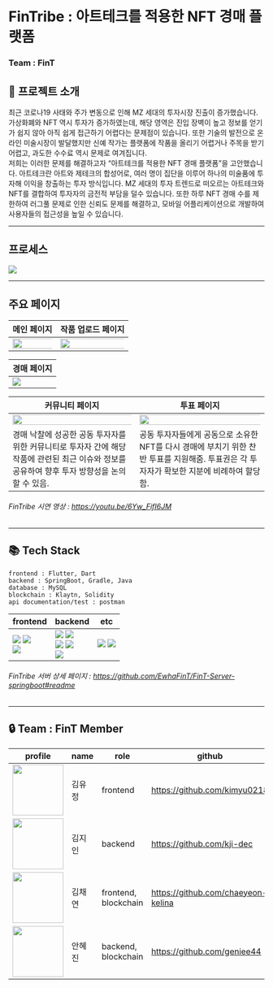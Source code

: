 
# **FinTribe** : 아트테크를 적용한 NFT 경매 플랫폼
### Team : FinT <br/>

## **📝 프로젝트 소개**
최근 코로나19 사태와 주가 변동으로 인해 MZ 세대의 투자시장 진출이 증가했습니다. 가상화폐와 NFT 역시 투자가 증가하였는데, 해당 영역은 진입 장벽이 높고 정보를 얻기가 쉽지 않아 아직 쉽게 접근하기 어렵다는 문제점이 있습니다. 또한 기술의 발전으로 온라인 미술시장이 발달했지만 신예 작가는 플랫폼에 작품을 올리기 어렵거나 주목을 받기 어렵고, 과도한 수수료 역시 문제로 여겨집니다. <br /> 저희는 이러한 문제를 해결하고자 “아트테크를 적용한 NFT 경매 플랫폼”을 고안했습니다. 아트테크란 아트와 제테크의 합성어로, 여러 명이 집단을 이루어 하나의 미술품에 투자해 이익을 창출하는 투자 방식입니다. MZ 세대의 투자 트렌드로 떠오르는 아트테크와 NFT를 결합하여 투자자의 금전적 부담을 덜수 있습니다. 또한 하루 NFT 경매 수를 제한하여 러그풀 문제로 인한 신뢰도 문제를 해결하고, 모바일 어플리케이션으로 개발하여 사용자들의 접근성을 높일 수 있습니다. <br />

------------------

## **프로세스**
<img src ="https://user-images.githubusercontent.com/70785620/148647193-ddf1f272-51f3-4e9b-99f4-8f9567481fa2.jpg">

------------------

## **주요 페이지**

| 메인 페이지 | 작품 업로드 페이지 |
|----|----|
| <img src="https://user-images.githubusercontent.com/70785620/148645821-f1711c68-5b98-4752-854e-ec67453f1dba.png" width="120%"> | <img src ="https://user-images.githubusercontent.com/70785620/148645828-957f41c8-fea3-4f86-878f-28fdbaf0cf6c.png" width="120%"> |

| 경매 페이지 |
|----|
| <img src="https://user-images.githubusercontent.com/70785620/148647196-6c29d4d2-a472-438c-8971-c12ecbccaec4.jpg"> |

| 커뮤니티 페이지 | 투표 페이지 |
|----|----|
|<img src="https://user-images.githubusercontent.com/70785620/148645826-cc35ee82-0907-4f01-a5cb-9ff8b1143d73.png" width="120%"> | <img src="https://user-images.githubusercontent.com/70785620/148645831-24c256a5-a2a0-4bcc-b2d3-73173eb4ec3a.png" width="120%"> |
| 경매 낙찰에 성공한 공동 투자자를 위한 커뮤니티로 투자자 간에 해당 작품에 관련된 최근 이슈와 정보를 공유하여 향후 투자 방향성을 논의할 수 있음. | 공동 투자자들에게 공동으로 소유한 NFT를 다시 경매에 부치기 위한 찬반 투표를 지원해줌. 투표권은 각 투자자가 확보한 지분에 비례하여 할당함. |

###### FinTribe 시연 영상 : https://youtu.be/6Yw_FifI6JM <br />
------------------

## **📚 Tech Stack**
```
frontend : Flutter, Dart
backend : SpringBoot, Gradle, Java
database : MySQL
blockchain : Klaytn, Solidity
api documentation/test : postman
```
| frontend | backend | etc |                                                                                                                                                   
|------|------|------|
| <img src="https://img.shields.io/badge/Flutter-02569B?style=for-the-badge&logo=flutter&logoColor=white"> <img src="https://img.shields.io/badge/Dart-0175C2?style=for-the-badge&logo=dart&logoColor=white"> <br /> <img src="https://img.shields.io/badge/Android_Studio-3DDC84?style=for-the-badge&logo=android-studio&logoColor=white"> | <img src="https://img.shields.io/badge/Spring_Boot-F2F4F9?style=for-the-badge&logo=spring-boot"> <img src ="https://img.shields.io/badge/gradle-02303A?style=for-the-badge&logo=gradle&logoColor=white"> <br /> <img src="https://img.shields.io/badge/Java-ED8B00?style=for-the-badge&logo=java&logoColor=white"> <img src="https://img.shields.io/badge/IntelliJIDEA-000000.svg?style=for-the-badge&logo=intellij-idea&logoColor=white"> <br /> <img src ="https://img.shields.io/badge/MySQL-005C84?style=for-the-badge&logo=mysql&logoColor=white"> | <img src="https://img.shields.io/badge/Postman-FF6C37?style=for-the-badge&logo=Postman&logoColor=white"> <img src ="https://img.shields.io/badge/Solidity-e6e6e6?style=for-the-badge&logo=solidity&logoColor=black"> |

###### FinTribe 서버 상세 페이지 : https://github.com/EwhaFinT/FinT-Server-springboot#readme <br />

------------------

## **🔒 Team : FinT Member**

| profile | name | role | github |
| --- | --- | --- | --- | 
| <img src="https://user-images.githubusercontent.com/70785620/148648365-b8f5a279-2000-4259-aed6-0218eeb59b3d.png" width="100px"> | 김유정 | frontend | https://github.com/kimyu0218 |
| <img src="https://user-images.githubusercontent.com/70785620/148648367-32d19420-a0b3-401d-8cae-d961299dc0fb.png" width="100px"> | 김지인 | backend | https://github.com/kji-dec |
| <img src="https://user-images.githubusercontent.com/70785620/148648371-ac822b50-b186-4cff-9dcd-00b7e8f50a1b.png" width="100px"> | 김채연 | frontend, blockchain | https://github.com/chaeyeon-kelina |
| <img src="https://user-images.githubusercontent.com/70785620/148648372-d15ec7c1-4d51-4487-98af-32792ee9afad.png" width="100px"> | 안혜진 | backend, blockchain | https://github.com/geniee44 |

</br>



